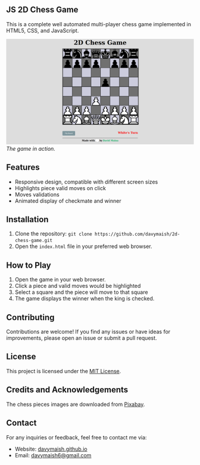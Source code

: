 ## JS 2D Chess Game

This is a complete well automated multi-player chess game implemented in HTML5, CSS, and JavaScript. 

![Gameplay Screenshot](screenshots/gameplay.png)
_The game in action._

## Features

- Responsive design, compatible with different screen sizes
- Highlights piece valid moves on click
- Moves validations
- Animated display of checkmate and winner

## Installation

1. Clone the repository: `git clone https://github.com/davymaish/2d-chess-game.git`
2. Open the `index.html` file in your preferred web browser.

## How to Play

1. Open the game in your web browser.
2. Click a piece and valid moves would be highlighted
3. Select a square and the piece will move to that square
4. The game displays the winner when the king is checked.

## Contributing

Contributions are welcome! If you find any issues or have ideas for improvements, please open an issue or submit a pull request.

## License

This project is licensed under the [MIT License](LICENSE).

## Credits and Acknowledgements

The chess pieces images are downloaded from [Pixabay](https://pixabay.com/).

## Contact

For any inquiries or feedback, feel free to contact me via:

- Website: [davymaish.github.io](https://davymaish.github.io)
- Email: [davymaish6@gmail.com](mailto:davymaish6@gmail.com)
